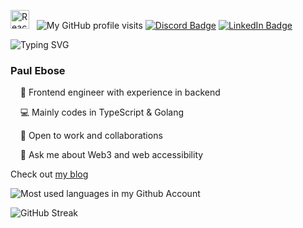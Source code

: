 <img src="https://techstack-generator.vercel.app/react-icon.svg" alt="React.js" width="30" height="30" /> &nbsp;
![My GitHub profile visits](https://visitor-badge.glitch.me/badge?page_id=paulebose.paulebose&label=ddff)
[![Discord Badge](https://img.shields.io/badge/-@bada%237678-7289DA?style=flat-square&logo=discord&logoColor=white)](https://discordapp.com/users/763924922589249557)
[![LinkedIn Badge](https://img.shields.io/badge/-PaulEbose-blue?style=flat-square&logo=Linkedin&logoColor=white)](https://www.linkedin.com/in/paulebose/)

![Typing SVG](https://readme-typing-svg.demolab.com?font=&pause=1000&color=bbb&center=true&vCenter=true&repeat=false&width=435&lines=I+enjoy+building+accessible+solutions)

### Paul Ebose

&nbsp; &nbsp; 🔭 Frontend engineer with experience in backend

&nbsp; &nbsp; 💻 Mainly codes in TypeScript & Golang

&nbsp; &nbsp; 🌱 Open to work and collaborations

&nbsp; &nbsp; 💬 Ask me about Web3 and web accessibility

Check out [my blog](https://bada.hashnode.dev/)

![Most used languages in my Github Account](https://github-readme-stats.vercel.app/api/top-langs/?username=apexkoder&layout=compact&theme=transparent&title_color=58a6ff&text_color=aaa&count_private=true&langs_count=10&hide_border=true)

![GitHub Streak](https://github-readme-streak-stats.herokuapp.com?user=apexkoder&theme=github-dark-blue&hide_border=true&stroke=0000)
